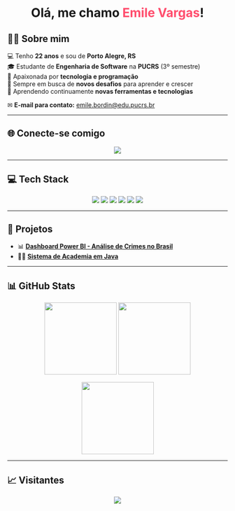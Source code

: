 <!-- Cabeçalho sem animação -->
<h1 align="center">
  Olá, me chamo <span style="color:#ff4d6d;">Emile Vargas</span>!
</h1>

## 👩‍💻 Sobre mim
💻 Tenho **22 anos** e sou de **Porto Alegre, RS**  
🎓 Estudante de **Engenharia de Software** na **PUCRS** (3º semestre)  
🎯 Apaixonada por **tecnologia e programação**  
🚀 Sempre em busca de **novos desafios** para aprender e crescer  
🌱 Aprendendo continuamente **novas ferramentas e tecnologias**  

✉ **E-mail para contato:** [emile.bordin@edu.pucrs.br](mailto:emile.bordin@edu.pucrs.br)  

---

## 🌐 Conecte-se comigo
<p align="center">
  <a href="https://www.linkedin.com/in/EmileVargasBordin" target="_blank">
    <img src="https://img.shields.io/badge/LinkedIn-EmileVargasBordin-blue?style=for-the-badge&logo=linkedin" />
  </a>
</p>

---

## 💻 Tech Stack
<p align="center">
  <img src="https://img.shields.io/badge/java-%23ED8B00.svg?style=for-the-badge&logo=openjdk&logoColor=white" />
  <img src="https://img.shields.io/badge/c-%2300599C.svg?style=for-the-badge&logo=c&logoColor=white" />
  <img src="https://img.shields.io/badge/sql-%230074C1.svg?style=for-the-badge&logo=postgresql&logoColor=white" />
  <img src="https://img.shields.io/badge/mongodb-%234ea94b.svg?style=for-the-badge&logo=mongodb&logoColor=white" />
  <img src="https://img.shields.io/badge/powerbi-F2C811.svg?style=for-the-badge&logo=powerbi&logoColor=black" />
  <img src="https://img.shields.io/badge/git-%23F05032.svg?style=for-the-badge&logo=git&logoColor=white" />
</p>

---

## 🚀 Projetos
- 📊 [**Dashboard Power BI - Análise de Crimes no Brasil**](https://github.com/emivargxs/projeto-powerbi-crimes-brasil)  
- 🏋️‍♂️ [**Sistema de Academia em Java**](https://github.com/emivargxs/Projeto-Final---POO)  

---

## 📊 GitHub Stats
<p align="center">
  <img src="https://github-readme-stats.vercel.app/api?username=emivargxs&show_icons=true&theme=radical&count_private=true" height="165px"/>
  <img src="https://github-readme-streak-stats.herokuapp.com/?user=emivargxs&theme=radical&hide_border=false" height="165px"/>
</p>

<p align="center">
  <img src="https://github-readme-stats.vercel.app/api/top-langs/?username=emivargxs&theme=radical&hide_border=false&layout=compact" height="165px"/>
</p>

---

## 📈 Visitantes
<p align="center">
  <img src="https://komarev.com/ghpvc/?username=emivargxs&color=ff4d6d&style=for-the-badge" />
</p>
